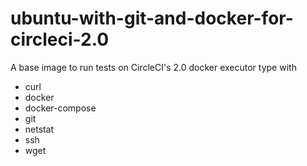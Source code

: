 # ubuntu-with-git-and-docker-for-circleci-2.0

A base image to run tests on CircleCI's 2.0 docker executor type with

- curl
- docker
- docker-compose
- git
- netstat
- ssh
- wget
